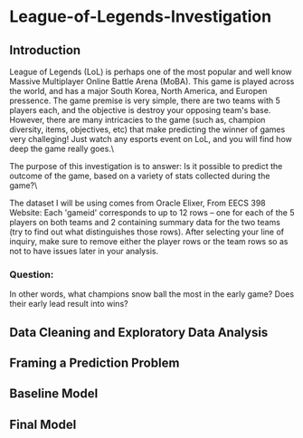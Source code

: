 # League-of-Legends-Investigation

## Introduction

<!-- Provide an introduction to your dataset, and clearly state the one question your project is centered around. Why should readers of your website care about the dataset and your question specifically? Report the number of rows in the dataset, the names of the columns that are relevant to your question, and descriptions of those relevant columns. -->
League of Legends (LoL) is perhaps one of the most popular and well know Massive Multiplayer Online Battle Arena (MoBA). This game is played across the world, and has a major South Korea, North America, and Europen pressence. The game premise is very simple, there are two teams with 5 players each, and the objective is destroy your opposing team's base. However, there are many intricacies to the game (such as, champion diversity, items, objectives, etc) that make predicting the winner of games very challeging! Just watch any esports event on LoL, and you will find how deep the game really goes.\

The purpose of this investigation is to answer: Is it possible to predict the outcome of the game, based on a variety of stats collected during the game?\



The dataset I will be using comes from Oracle Elixer, 
From EECS 398 Website: Each 'gameid' corresponds to up to 12 rows – one for each of the 5 players on both teams and 2 containing summary data for the two teams (try to find out what distinguishes those rows). After selecting your line of inquiry, make sure to remove either the player rows or the team rows so as not to have issues later in your analysis.



### Question:
<!-- In other words, is it possible to predict the games outcome at 15 minutes? If so, how much can we be sure? -->
In other words, what champions snow ball the most in the early game? Does their early lead result into wins?


## Data Cleaning and Exploratory Data Analysis


## Framing a Prediction Problem


## Baseline Model


## Final Model